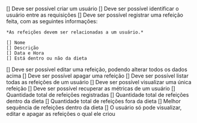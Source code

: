 [] Deve ser possível criar um usuário
[] Deve ser possível identificar o usuário entre as requisições
[] Deve ser possível registrar uma refeição feita, com as seguintes informações:
    
    *As refeições devem ser relacionadas a um usuário.*
    
    [] Nome
    [] Descrição
    [] Data e Hora
    [] Está dentro ou não da dieta
[] Deve ser possível editar uma refeição, podendo alterar todos os dados acima
[] Deve ser possível apagar uma refeição
[] Deve ser possível listar todas as refeições de um usuário
[] Deve ser possível visualizar uma única refeição
[] Deve ser possível recuperar as métricas de um usuário
    [] Quantidade total de refeições registradas
    [] Quantidade total de refeições dentro da dieta
    [] Quantidade total de refeições fora da dieta
    [] Melhor sequência de refeições dentro da dieta
[] O usuário só pode visualizar, editar e apagar as refeições o qual ele criou